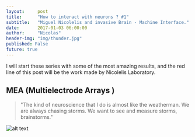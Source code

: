 ```yaml
---
layout:     post
title:      "How to interact with neurons ? #1"
subtitle:   "Miguel Nicolelis and invasive Brain - Machine Interface."
date:       2017-01-03 06:00:00
author:     "Nicolas"
header-img: "img/thunder.jpg"
published: False
future: true
---
```


I will start these series with some of the most amazing results, and the red line of this post will be the work made by Nicolelis Laboratory.

## MEA (Multielectrode Arrays )

>"The kind of neuroscience that I do is almost like the weatherman. We are always chasing storms. We want to see and measure storms, brainstorms."

![alt text][gif]


[gif]: http://www.astonishminds.com/wp-content/uploads/2016/11/MjgyODU1Nw.gif
